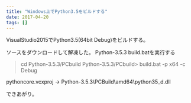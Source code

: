 ```yaml
---
title: "Windows上でPython3.5をビルドする"
date: 2017-04-20
tags: []
---
```


VisualStudio2015でPython3.5(64bit Debug)をビルドする。

ソースをダウンロードして解凍した。
Python-3.5.3
build.batを実行する
> cd Python-3.5.3/PCbuild
Python-3.5.3/PCbuild> build.bat -p x64 -c Debug

pythoncore.vcxproj -> Python-3.5.3\PCBuild\amd64\python35_d.dll


できあがり。
